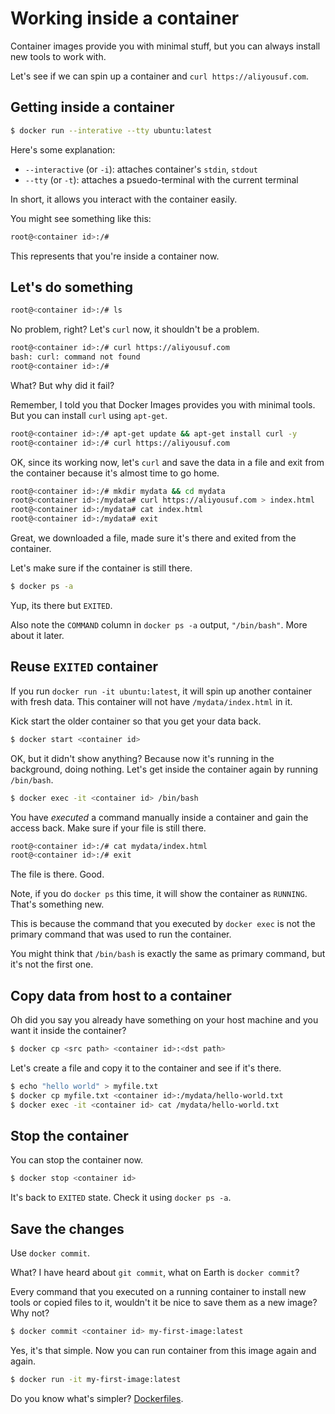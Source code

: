 # Working inside a container
Container images provide you with minimal stuff, but you can always install new tools to work with.

Let's see if we can spin up a container and `curl https://aliyousuf.com`.

## Getting inside a container
```bash
$ docker run --interative --tty ubuntu:latest
```

Here's some explanation:

- `--interactive` (or `-i`): attaches container's `stdin`, `stdout`
- `--tty` (or `-t`): attaches a psuedo-terminal with the current terminal

In short, it allows you interact with the container easily.

You might see something like this:

```bash
root@<container id>:/#
```

This represents that you're inside a container now.

## Let's do something
```bash
root@<container id>:/# ls
```

No problem, right? Let's `curl` now, it shouldn't be a problem.

```bash
root@<container id>:/# curl https://aliyousuf.com
bash: curl: command not found
root@<container id>:/#
```

What? But why did it fail?

Remember, I told you that Docker Images provides you with minimal tools. But you can install `curl` using `apt-get`.

```bash
root@<container id>:/# apt-get update && apt-get install curl -y
root@<container id>:/# curl https://aliyousuf.com
```

OK, since its working now, let's `curl` and save the data in a file and exit from the container because it's almost time to go home.

```bash
root@<container id>:/# mkdir mydata && cd mydata
root@<container id>:/mydata# curl https://aliyousuf.com > index.html
root@<container id>:/mydata# cat index.html
root@<container id>:/mydata# exit
```

Great, we downloaded a file, made sure it's there and exited from the container.

Let's make sure if the container is still there.

```bash
$ docker ps -a
```

Yup, its there but `EXITED`.

Also note the `COMMAND` column in `docker ps -a` output, `"/bin/bash"`. More about it later.

## Reuse `EXITED` container
If you run `docker run -it ubuntu:latest`, it will spin up another container with fresh data. This container will not have `/mydata/index.html` in it.

Kick start the older container so that you get your data back.

```bash
$ docker start <container id>
```

OK, but it didn't show anything? Because now it's running in the background, doing nothing. Let's get inside the container again by running `/bin/bash`.

```bash
$ docker exec -it <container id> /bin/bash
```

You have _executed_ a command manually inside a container and gain the access back. Make sure if your file is still there.

```bash
root@<container id>:/# cat mydata/index.html
root@<container id>:/# exit
```

The file is there. Good.

Note, if you do `docker ps` this time, it will show the container as `RUNNING`. That's something new.

This is because the command that you executed by `docker exec` is not the primary command that was used to run the container.

You might think that `/bin/bash` is exactly the same as primary command, but it's not the first one.

## Copy data from host to a container
Oh did you say you already have something on your host machine and you want it inside the container?

```bash
$ docker cp <src path> <container id>:<dst path>
```

Let's create a file and copy it to the container and see if it's there.

```bash
$ echo "hello world" > myfile.txt
$ docker cp myfile.txt <container id>:/mydata/hello-world.txt
$ docker exec -it <container id> cat /mydata/hello-world.txt
```

## Stop the container
You can stop the container now.

```bash
$ docker stop <container id>
```

It's back to `EXITED` state. Check it using `docker ps -a`.

## Save the changes
Use `docker commit`.

What? I have heard about `git commit`, what on Earth is `docker commit`?

Every command that you executed on a running container to install new tools or copied files to it, wouldn't it be nice to save them as a new image? Why not?

```bash
$ docker commit <container id> my-first-image:latest
```

Yes, it's that simple. Now you can run container from this image again and again.

```bash
$ docker run -it my-first-image:latest
```

Do you know what's simpler? [Dockerfiles](/lesson-6).